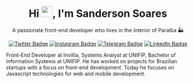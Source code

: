 <h1 align="center">Hi <img src="https://raw.githubusercontent.com/aemmadi/aemmadi/master/wave.gif" width="30px">, I'm Sanderson Soares</h1>
<p align="center">A passionate front-end developer who lives in the interior of Paraíba 🏜</p>

<span align="center">
  
[![Twitter Badge](https://img.shields.io/badge/-@sandersonsoares-blueviolet?logo=twitter&logoColor=white&labelColor=434a4e&style=flat-square)](https://twitter.com/sandersonsoares)
[![Instagram Badge](https://img.shields.io/badge/-@sandersonsoares-blueviolet?logo=instagram&logoColor=white&labelColor=434a4e&style=flat-square)](https://instagram.com/sandersonsoares)
[![Telegram Badge](https://img.shields.io/badge/-@sandersonsoaresm-blueviolet?logo=telegram&logoColor=white&labelColor=434a4e&style=flat-square)](https://t.me/sandersonsoaresm)
[![LinkedIn Badge](https://img.shields.io/badge/-LinkedIn-blueviolet?logo=linkedin&logoColor=white&labelColor=434a4e&style=flat-square)](https://linkedin.com/in/sanderson-soares-marinho-da-costa-654773115)

</span>

Front-End Developer at Invillia, Systems Analyst at UNIFIP, Bachelor of Information Systems at UNIFIP. He has worked on projects for Brazilian startups with a focus on front-end development. Today he focuses on Javascript technologies for web and mobile development.
